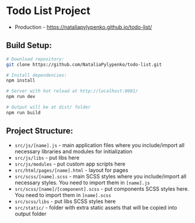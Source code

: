 <h1>Todo List Project</h1>

* Production - https://nataliapylypenko.github.io/todo-list/

## Build Setup:

``` bash
# Download repository:
git clone https://github.com/NataliaPylypenko/todo-list.git

# Install dependencies:
npm install

# Server with hot reload at http://localhost:8081/
npm run dev

# Output will be at dist/ folder
npm run build
```

## Project Structure:

* `src/js/[name].js` - main application files where you include/import all necessary libraries and modules for initialization
* `src/js/libs` - put libs here
* `src/js/modules` - put custom app scripts here
* `src/html/pages/[name].html` - layout for pages
* `src/scss/[name].scss` - main SCSS styles where you include/import all necessary styles. You need to import them in `[name].js`
* `src/scss/[name]/[component].scss` - put components SCSS styles here. You need to import them in `[name].scss`
* `src/scss/libs` - put libs SCSS styles here
* `src/static/` - folder with extra static assets that will be copied into output folder
